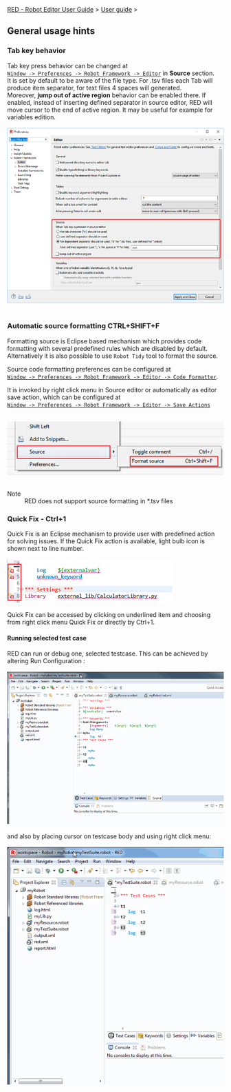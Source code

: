 <html>
<head>
<link href="PLUGINS_ROOT/org.robotframework.ide.eclipse.main.plugin.doc.user/help/style.css" rel="stylesheet" type="text/css"/>
</head>
<body>
<a href="RED/../../../help/index.html">RED - Robot Editor User Guide</a> &gt; <a href="RED/../../../help/user_guide/user_guide.html">User guide</a> &gt; 
<h2>General usage hints</h2>
<h3>Tab key behavior </h3>
Tab key press behavior can be changed at <code><a class="command" href="javascript:executeCommand('org.eclipse.ui.window.preferences(preferencePageId=org.robotframework.ide.eclipse.main.plugin.preferences.editor)')">
Window -> Preferences -> Robot Framework -> Editor</a></code> in <b>Source</b> section. <br/>
It is set by default to be aware of the file type. For .tsv files each Tab will produce item separator, for text files 4 spaces will generated. <br/>
Moreover, <b>jump out of active region</b> behavior can be enabled there. If enabled, instead of inserting defined separator in source editor, RED will move cursor to the end of active region. It may be useful for example for variables edition. 
<br/><br/><img src="images/tab_behaviour.png"/> <br/><br/>
<h3>Automatic source formatting CTRL+SHIFT+F</h3>
<p>Formatting source is Eclipse based mechanism which provides code formatting with several predefined rules which are 
disabled by default. Alternatively it is also possible to use <code>Robot Tidy</code> tool to format the source.
</p>
<p>Source code formatting preferences can be configured at <code><a class="command" href="javascript:executeCommand('org.eclipse.ui.window.preferences(preferencePageId=org.robotframework.ide.eclipse.main.plugin.preferences.editor.formatter)')">
Window -> Preferences -> Robot Framework -> Editor -> Code Formatter</a></code>.
</p>
<p>It is invoked by right click menu in Source editor or automatically as editor save action, which can be configured at
<code><a class="command" href="javascript:executeCommand('org.eclipse.ui.window.preferences(preferencePageId=org.robotframework.ide.eclipse.main.plugin.preferences.editor.save)')">
Window -> Preferences -> Robot Framework -> Editor -> Save Actions</a></code><br/></p>
<br/><img src="images/gen_5.png"/> <br/><br/>
<dl class="note">
<dt>Note</dt>
<dd>RED does not support source formatting in *.tsv files
   </dd>
</dl>
<h3>Quick Fix - Ctrl+1 </h3>
Quick Fix is an Eclipse mechanism to provide user with predefined action for solving issues.
If the Quick Fix action is available, light bulb icon is shown next to line number.
<br/><br/><img src="images/gen_6.png"/> <br/><br/>
Quick Fix can be accessed by clicking on underlined item and choosing from right click menu Quick Fix or directly by Ctrl+1.
<h4>Running selected test case</h4>
RED can run or debug one, selected testcase. This can be achieved by altering Run Configuration :
<br/><br/><img src="images/run-selected.gif"/> <br/><br/>
and also by placing cursor on testcase body and using right click menu:
<br/><br/><img src="images/run-selected-editors.gif"/> <br/><br/>
</body>
</html>